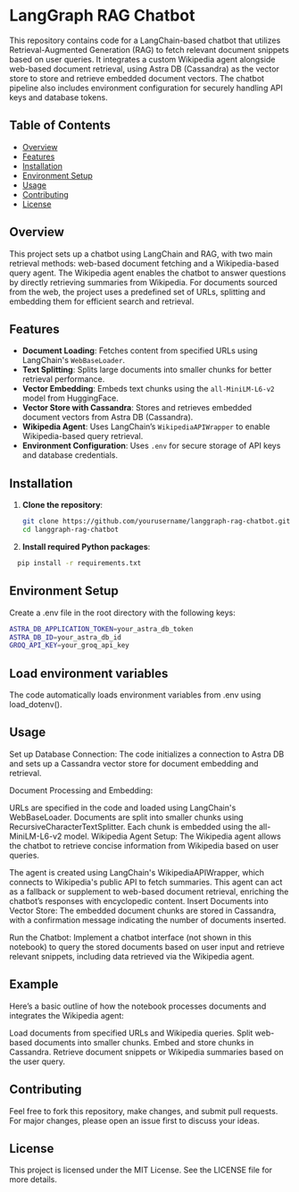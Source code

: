 # LangGraph RAG Chatbot

This repository contains code for a LangChain-based chatbot that utilizes Retrieval-Augmented Generation (RAG) to fetch relevant document snippets based on user queries. It integrates a custom Wikipedia agent alongside web-based document retrieval, using Astra DB (Cassandra) as the vector store to store and retrieve embedded document vectors. The chatbot pipeline also includes environment configuration for securely handling API keys and database tokens.

## Table of Contents
- [Overview](#overview)
- [Features](#features)
- [Installation](#installation)
- [Environment Setup](#environment-setup)
- [Usage](#usage)
- [Contributing](#contributing)
- [License](#license)

## Overview

This project sets up a chatbot using LangChain and RAG, with two main retrieval methods: web-based document fetching and a Wikipedia-based query agent. The Wikipedia agent enables the chatbot to answer questions by directly retrieving summaries from Wikipedia. For documents sourced from the web, the project uses a predefined set of URLs, splitting and embedding them for efficient search and retrieval.

## Features

- **Document Loading**: Fetches content from specified URLs using LangChain's `WebBaseLoader`.
- **Text Splitting**: Splits large documents into smaller chunks for better retrieval performance.
- **Vector Embedding**: Embeds text chunks using the `all-MiniLM-L6-v2` model from HuggingFace.
- **Vector Store with Cassandra**: Stores and retrieves embedded document vectors from Astra DB (Cassandra).
- **Wikipedia Agent**: Uses LangChain’s `WikipediaAPIWrapper` to enable Wikipedia-based query retrieval.
- **Environment Configuration**: Uses `.env` for secure storage of API keys and database credentials.

## Installation

1. **Clone the repository**:
   ```bash
   git clone https://github.com/yourusername/langgraph-rag-chatbot.git
   cd langgraph-rag-chatbot
   ```
   
2. **Install required Python packages**:
```bash
  pip install -r requirements.txt
```

## Environment Setup
Create a .env file in the root directory with the following keys:

```bash
ASTRA_DB_APPLICATION_TOKEN=your_astra_db_token
ASTRA_DB_ID=your_astra_db_id
GROQ_API_KEY=your_groq_api_key
```

## Load environment variables 
The code automatically loads environment variables from .env using load_dotenv().

## Usage
Set up Database Connection: The code initializes a connection to Astra DB and sets up a Cassandra vector store for document embedding and retrieval.

Document Processing and Embedding:

URLs are specified in the code and loaded using LangChain's WebBaseLoader.
Documents are split into smaller chunks using RecursiveCharacterTextSplitter.
Each chunk is embedded using the all-MiniLM-L6-v2 model.
Wikipedia Agent Setup: The Wikipedia agent allows the chatbot to retrieve concise information from Wikipedia based on user queries.

The agent is created using LangChain's WikipediaAPIWrapper, which connects to Wikipedia's public API to fetch summaries.
This agent can act as a fallback or supplement to web-based document retrieval, enriching the chatbot’s responses with encyclopedic content.
Insert Documents into Vector Store: The embedded document chunks are stored in Cassandra, with a confirmation message indicating the number of documents inserted.

Run the Chatbot: Implement a chatbot interface (not shown in this notebook) to query the stored documents based on user input and retrieve relevant snippets, including data retrieved via the Wikipedia agent.

## Example
Here’s a basic outline of how the notebook processes documents and integrates the Wikipedia agent:

Load documents from specified URLs and Wikipedia queries.
Split web-based documents into smaller chunks.
Embed and store chunks in Cassandra.
Retrieve document snippets or Wikipedia summaries based on the user query.

## Contributing
Feel free to fork this repository, make changes, and submit pull requests. For major changes, please open an issue first to discuss your ideas.

## License
This project is licensed under the MIT License. See the LICENSE file for more details.

